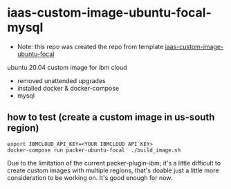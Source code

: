 # iaas-custom-image-ubuntu-focal-mysql
* Note: this repo was created the repo from template [iaas-custom-image-ubuntu-focal](https://github.com/ibm-xaas/iaas-custom-image-ubuntu-focal)


ubuntu 20.04 custom image for ibm cloud
- removed unattended upgrades
- installed docker & docker-compose
- mysql

## how to test (create a custom image in us-south region)
```
export IBMCLOUD_API_KEY=<YOUR IBMCLOUD API KEY>
docker-compose run packer-ubuntu-focal  ./build_image.sh
```

Due to the limitation of the current packer-plugin-ibm; it's a little difficult to create custom images with multiple regions, that's doable just a little more consideration to be working on. It's good enough for now.
